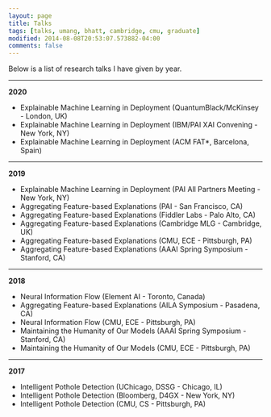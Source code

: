 ```yaml
---
layout: page
title: Talks
tags: [talks, umang, bhatt, cambridge, cmu, graduate]
modified: 2014-08-08T20:53:07.573882-04:00
comments: false
---
```


Below is a list of research talks I have given by year.

----

**2020**
* Explainable Machine Learning in Deployment (QuantumBlack/McKinsey - London, UK)
* Explainable Machine Learning in Deployment (IBM/PAI XAI Convening - New York, NY)
* Explainable Machine Learning in Deployment (ACM FAT\*, Barcelona, Spain)

----

**2019**
* Explainable Machine Learning in Deployment (PAI All Partners Meeting - New York, NY)
* Aggregating Feature-based Explanations (PAI - San Francisco, CA)
* Aggregating Feature-based Explanations (Fiddler Labs - Palo Alto, CA)
* Aggregating Feature-based Explanations (Cambridge MLG - Cambridge, UK)
* Aggregating Feature-based Explanations (CMU, ECE - Pittsburgh, PA)
* Aggregating Feature-based Explanations (AAAI Spring Symposium - Stanford, CA)

----

**2018**
* Neural Information Flow (Element AI - Toronto, Canada)
* Aggregating Feature-based Explanations (AILA Symposium - Pasadena, CA)
* Neural Information Flow (CMU, ECE - Pittsburgh, PA)
* Maintaining the Humanity of Our Models (AAAI Spring Symposium - Stanford, CA)
* Maintaining the Humanity of Our Models (CMU, ECE - Pittsburgh, PA)

----

**2017**
* Intelligent Pothole Detection (UChicago, DSSG - Chicago, IL)
* Intelligent Pothole Detection (Bloomberg, D4GX - New York, NY)
* Intelligent Pothole Detection (CMU, CS - Pittsburgh, PA)


